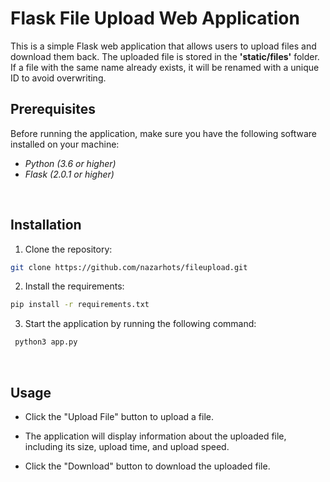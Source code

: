 # Flask File Upload Web Application
This is a simple Flask web application that allows users to upload files and download them back. The uploaded file is stored in the **'static/files'** folder. If a file with the same name already exists, it will be renamed with a unique ID to avoid overwriting.

## Prerequisites
Before running the application, make sure you have the following software installed on your machine:

- *Python (3.6 or higher)*
- *Flask (2.0.1 or higher)*
<br>

## Installation

1. Clone the repository:

```bash
git clone https://github.com/nazarhots/fileupload.git
```
2. Install the requirements:
```bash
pip install -r requirements.txt
```
3. Start the application by running the following command:
```bash   
 python3 app.py
 ```
<br>

 ## Usage
- Click the "Upload File" button to upload a file.

- The application will display information about the uploaded file, including its size, upload time, and upload speed.

- Click the "Download" button to download the uploaded file.